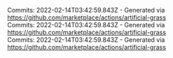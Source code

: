 Commits: 2022-02-14T03:42:59.843Z - Generated via https://github.com/marketplace/actions/artificial-grass
<br>
Commits: 2022-02-14T03:42:59.843Z - Generated via https://github.com/marketplace/actions/artificial-grass
<br>
Commits: 2022-02-14T03:42:59.843Z - Generated via https://github.com/marketplace/actions/artificial-grass
<br>
